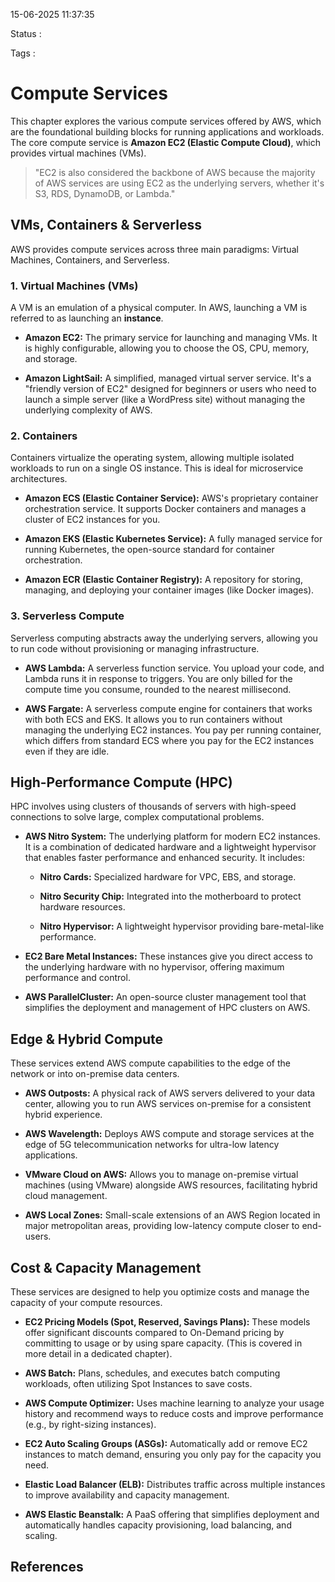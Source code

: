 15-06-2025 11:37:35

Status :

Tags :

# Compute Services

This chapter explores the various compute services offered by AWS, which are the foundational building blocks for running applications and workloads. The core compute service is **Amazon EC2 (Elastic Compute Cloud)**, which provides virtual machines (VMs).

> "EC2 is also considered the backbone of AWS because the majority of AWS services are using EC2 as the underlying servers, whether it's S3, RDS, DynamoDB, or Lambda."

## VMs, Containers & Serverless

AWS provides compute services across three main paradigms: Virtual Machines, Containers, and Serverless.

### 1. Virtual Machines (VMs)

A VM is an emulation of a physical computer. In AWS, launching a VM is referred to as launching an **instance**.

- **Amazon EC2:** The primary service for launching and managing VMs. It is highly configurable, allowing you to choose the OS, CPU, memory, and storage.
    
- **Amazon LightSail:** A simplified, managed virtual server service. It's a "friendly version of EC2" designed for beginners or users who need to launch a simple server (like a WordPress site) without managing the underlying complexity of AWS.
    

### 2. Containers

Containers virtualize the operating system, allowing multiple isolated workloads to run on a single OS instance. This is ideal for microservice architectures.

- **Amazon ECS (Elastic Container Service):** AWS's proprietary container orchestration service. It supports Docker containers and manages a cluster of EC2 instances for you.
    
- **Amazon EKS (Elastic Kubernetes Service):** A fully managed service for running Kubernetes, the open-source standard for container orchestration.
    
- **Amazon ECR (Elastic Container Registry):** A repository for storing, managing, and deploying your container images (like Docker images).
    

### 3. Serverless Compute

Serverless computing abstracts away the underlying servers, allowing you to run code without provisioning or managing infrastructure.

- **AWS Lambda:** A serverless function service. You upload your code, and Lambda runs it in response to triggers. You are only billed for the compute time you consume, rounded to the nearest millisecond.
    
- **AWS Fargate:** A serverless compute engine for containers that works with both ECS and EKS. It allows you to run containers without managing the underlying EC2 instances. You pay per running container, which differs from standard ECS where you pay for the EC2 instances even if they are idle.
    

## High-Performance Compute (HPC)

HPC involves using clusters of thousands of servers with high-speed connections to solve large, complex computational problems.

- **AWS Nitro System:** The underlying platform for modern EC2 instances. It is a combination of dedicated hardware and a lightweight hypervisor that enables faster performance and enhanced security. It includes:
    
    - **Nitro Cards:** Specialized hardware for VPC, EBS, and storage.
        
    - **Nitro Security Chip:** Integrated into the motherboard to protect hardware resources.
        
    - **Nitro Hypervisor:** A lightweight hypervisor providing bare-metal-like performance.
        
- **EC2 Bare Metal Instances:** These instances give you direct access to the underlying hardware with no hypervisor, offering maximum performance and control.
    
- **AWS ParallelCluster:** An open-source cluster management tool that simplifies the deployment and management of HPC clusters on AWS.
    

## Edge & Hybrid Compute

These services extend AWS compute capabilities to the edge of the network or into on-premise data centers.

- **AWS Outposts:** A physical rack of AWS servers delivered to your data center, allowing you to run AWS services on-premise for a consistent hybrid experience.
    
- **AWS Wavelength:** Deploys AWS compute and storage services at the edge of 5G telecommunication networks for ultra-low latency applications.
    
- **VMware Cloud on AWS:** Allows you to manage on-premise virtual machines (using VMware) alongside AWS resources, facilitating hybrid cloud management.
    
- **AWS Local Zones:** Small-scale extensions of an AWS Region located in major metropolitan areas, providing low-latency compute closer to end-users.
    

## Cost & Capacity Management

These services are designed to help you optimize costs and manage the capacity of your compute resources.

- **EC2 Pricing Models (Spot, Reserved, Savings Plans):** These models offer significant discounts compared to On-Demand pricing by committing to usage or by using spare capacity. (This is covered in more detail in a dedicated chapter).
    
- **AWS Batch:** Plans, schedules, and executes batch computing workloads, often utilizing Spot Instances to save costs.
    
- **AWS Compute Optimizer:** Uses machine learning to analyze your usage history and recommend ways to reduce costs and improve performance (e.g., by right-sizing instances).
    
- **EC2 Auto Scaling Groups (ASGs):** Automatically add or remove EC2 instances to match demand, ensuring you only pay for the capacity you need.
    
- **Elastic Load Balancer (ELB):** Distributes traffic across multiple instances to improve availability and capacity management.
    
- **AWS Elastic Beanstalk:** A PaaS offering that simplifies deployment and automatically handles capacity provisioning, load balancing, and scaling.



## References


